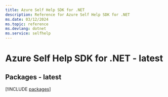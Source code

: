 ```yaml
---
title: Azure Self Help SDK for .NET
description: Reference for Azure Self Help SDK for .NET
ms.date: 03/12/2024
ms.topic: reference
ms.devlang: dotnet
ms.service: selfhelp
---
```

# Azure Self Help SDK for .NET - latest
## Packages - latest
[!INCLUDE [packages](self-help-index.md)]
